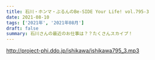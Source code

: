 ```yaml
---
title: 石川・ホンマ・ぶるんのBe-SIDE Your Life! vol.795-3
date: 2021-08-10
tags: ['2021年', '2021年08月']
draft: false
summary: 石川さんの最近のお仕事は？？たくさんスカイプ！
---
```


http://project-phi.ddo.jp/ishikawa/ishikawa795_3.mp3
